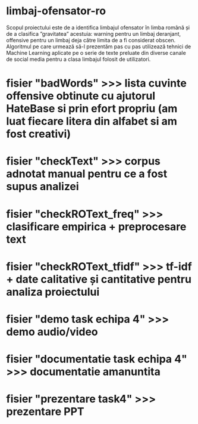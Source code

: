 # limbaj-ofensator-ro
Scopul proiectului este de a identifica limbajul ofensator în limba română și de a clasifica ”gravitatea” acestuia: warning pentru un limbaj deranjant,
offensive pentru un limbaj deja către limita de a fi considerat obscen. Algoritmul pe care urmează să-l prezentăm pas cu pas utilizează tehnici de
Machine Learning aplicate pe o serie de texte preluate din diverse canale de social media pentru a clasa limbajul folosit de utilizatori. 

# fisier "badWords" >>> lista cuvinte offensive obtinute cu ajutorul HateBase si prin efort propriu (am luat fiecare litera din alfabet si am fost creativi)
# fisier "checkText" >>> corpus adnotat manual pentru ce a fost supus analizei
# fisier "checkROText_freq" >>> clasificare empirica + preprocesare text
# fisier "checkROText_tfidf" >>> tf-idf + date calitative și cantitative pentru analiza proiectului
# fisier "demo task echipa 4" >>> demo audio/video
# fisier "documentatie task echipa 4" >>> documentatie amanuntita
# fisier "prezentare task4" >>> prezentare PPT

